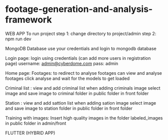 # footage-generation-and-analysis-framework

WEB APP
To run project 
step 1: change directory to project/admin 
step 2: npm run dev

MongoDB Database 
use your credentials and login to mongodb database

Login page:
login using credentials 
(can add more users in registration page)
username: admin@cyberdome.com 
pass: admin

Home page: 
  Footages: to redirect to analyse footages can view and analyse footages click analyse and wait for the models to get loaded

  Criminal list : view and add criminal list when adding criminals image select image and save image to criminal folder in public folder in front folder

  Station : view and add sattion list when adding sation image select image and save image to station folder in public folder in front folder
  
 Training with images:
  Insert high quality images in the folder labeled_images in public folder in admin/front
  
  FLUTTER (HYBRID APP)
  
  
